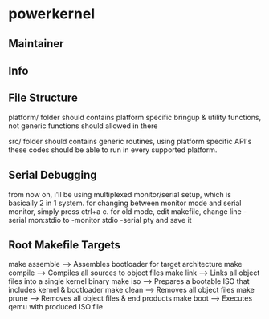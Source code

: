 # powerkernel 

## Maintainer

## Info

## File Structure

platform/ folder should contains platform specific bringup & utility functions,
not generic functions should allowed in there

src/ folder should contains generic routines, using platform specific API's
these codes should be able to run in every supported platform.

## Serial Debugging

from now on, i'll be using multiplexed monitor/serial setup, which is basically
2 in 1 system. for changing between monitor mode and serial monitor, simply
press ctrl+a c. for old mode, edit makefile, change line -serial mon:stdio to
-monitor stdio -serial pty and save it


## Root Makefile Targets

make assemble --> Assembles bootloader for target architecture
make compile --> Compiles all sources to object files
make link --> Links all object files into a single kernel binary
make iso --> Prepares a bootable ISO that includes kernel & bootloader
make clean --> Removes all object files
make prune --> Removes all object files & end products
make boot --> Executes qemu with produced ISO file

